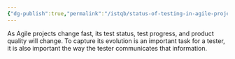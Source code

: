 ```yaml
---
{"dg-publish":true,"permalink":"/istqb/status-of-testing-in-agile-projects/"}
---
```


As Agile projects change fast, its test status, test progress, and product quality will change. To capture its evolution is an important task for a tester, it is also important the way the tester communicates that information.
